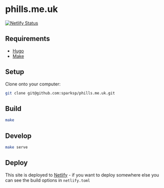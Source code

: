 # phills.me.uk

[![Netlify Status](https://api.netlify.com/api/v1/badges/20d75e33-3936-4d40-b989-725dcf7afdbd/deploy-status)](https://app.netlify.com/sites/gracious-wescoff-63045b/deploys)

## Requirements

- [Hugo](https://gohugo.io)
- [Make](https://www.gnu.org/software/make/)

## Setup

Clone onto your computer:

```sh
git clone git@github.com:sparksp/phills.me.uk.git
```

## Build

```sh
make
```

## Develop

```sh
make serve
```

## Deploy

This site is deployed to [Netlify](https://www.netlify.com/) - if you want to deploy somewhere else you can see the build options in `netlify.toml`
